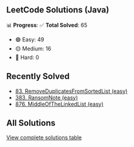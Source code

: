 ## LeetCode Solutions (Java)

📊 **Progress**:
✅ **Total Solved**: 65
- 🟢 Easy: 49
- 🟡 Medium: 16
- 🔴 Hard: 0

## Recently Solved
- [83. RemoveDuplicatesFromSortedList (easy)](src/easy/_83_RemoveDuplicatesFromSortedList.java)
- [383. RansomNote (easy)](src/easy/_383_RansomNote.java)
- [876. MiddleOfTheLinkedList (easy)](src/easy/_876_MiddleOfTheLinkedList.java)

## All Solutions
[View complete solutions table](solutions.md)

